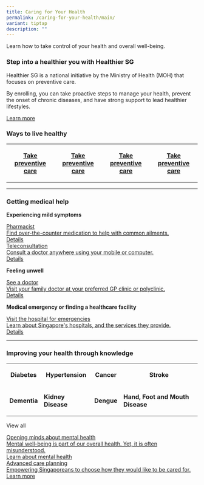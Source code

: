 ```yaml
---
title: Caring for Your Health
permalink: /caring-for-your-health/main/
variant: tiptap
description: ""
---
```

<p>Learn how to take control of your health and overall well-being.</p><p></p><h3>Step into a healthier you with Healthier SG</h3><p></p><p>Healthier SG is a national initiative by the Ministry of Health (MOH) that focuses on preventive care.</p><p></p><p>By enrolling, you can take proactive steps to manage your health, prevent the onset of chronic diseases, and have strong support to lead healthier lifestyles.</p><p></p><p><a href="https://www.healthiersg.gov.sg/" rel="noopener noreferrer nofollow" target="_blank">Learn more</a></p><h3>Ways to live healthy</h3><table><tbody><tr><th rowspan="1" colspan="1"><p><a href="/" rel="noopener noreferrer nofollow" target="_blank">Take preventive care</a></p></th><th rowspan="1" colspan="1"><p><a href="/" rel="noopener noreferrer nofollow" target="_blank">Take preventive care</a></p></th><th rowspan="1" colspan="1"><p><a href="/" rel="noopener noreferrer nofollow" target="_blank">Take preventive care</a></p></th><th rowspan="1" colspan="1"><p><a href="/" rel="noopener noreferrer nofollow" target="_blank">Take preventive care</a></p></th></tr></tbody></table><hr><h3>Getting medical help</h3><p><strong>Experiencing mild symptoms</strong></p><div class="isomer-card-grid"><a rel="noopener noreferrer nofollow" href="https://www.isomer.gov.sg" class="isomer-card"><div class="isomer-card-body"><div class="isomer-card-title">Pharmacist</div><div class="isomer-card-description">Find over-the-counter medication to help with common ailments.</div><div class="isomer-card-link">Details</div></div></a><a rel="noopener noreferrer nofollow" href="https://www.isomer.gov.sg" class="isomer-card"><div class="isomer-card-body"><div class="isomer-card-title">Teleconsultation</div><div class="isomer-card-description">Consult a doctor anywhere using your mobile or computer.</div><div class="isomer-card-link">Details</div></div></a></div><p><strong>Feeling unwell</strong></p><p></p><div class="isomer-card-grid"><a rel="noopener noreferrer nofollow" href="https://www.isomer.gov.sg" class="isomer-card"><div class="isomer-card-body"><div class="isomer-card-title">See a doctor</div><div class="isomer-card-description">Visit your family doctor at your preferred GP clinic or polyclinic.</div><div class="isomer-card-link">Details</div></div></a></div><p><strong>Medical emergency or finding a healthcare facility</strong></p><p></p><div class="isomer-card-grid"><a rel="noopener noreferrer nofollow" href="https://www.isomer.gov.sg" class="isomer-card"><div class="isomer-card-body"><div class="isomer-card-title">Visit the hospital for emergencies</div><div class="isomer-card-description">Learn about Singapore's hospitals, and the services they provide.</div><div class="isomer-card-link">Details</div></div></a></div><hr><h3>Improving your health through knowledge</h3><table><tbody><tr><th rowspan="1" colspan="1"><p>Diabetes</p></th><th rowspan="1" colspan="1"><p>Hypertension</p></th><th rowspan="1" colspan="1"><p>Cancer</p></th><th rowspan="1" colspan="1"><p>Stroke</p></th></tr><tr><td rowspan="1" colspan="1"><p><strong>Dementia</strong></p></td><td rowspan="1" colspan="1"><p><strong>Kidney Disease</strong></p></td><td rowspan="1" colspan="1"><p><strong>Dengue</strong></p></td><td rowspan="1" colspan="1"><p><strong>Hand, Foot and Mouth Disease</strong></p></td></tr></tbody></table><p>View all</p><p></p><div class="isomer-card-grid"><a rel="noopener noreferrer nofollow" href="https://www.isomer.gov.sg" class="isomer-card"><div class="isomer-card-body"><div class="isomer-card-title">Opening minds about mental health</div><div class="isomer-card-description">Mental well-being is part of our overall health. Yet, it is often misunderstood.</div><div class="isomer-card-link">Learn about mental health</div></div></a><a rel="noopener noreferrer nofollow" href="https://www.isomer.gov.sg" class="isomer-card"><div class="isomer-card-body"><div class="isomer-card-title">Advanced care planning</div><div class="isomer-card-description">Empowering Singaporeans to choose how they would like to be cared for.</div><div class="isomer-card-link">Learn more</div></div></a></div><p></p>